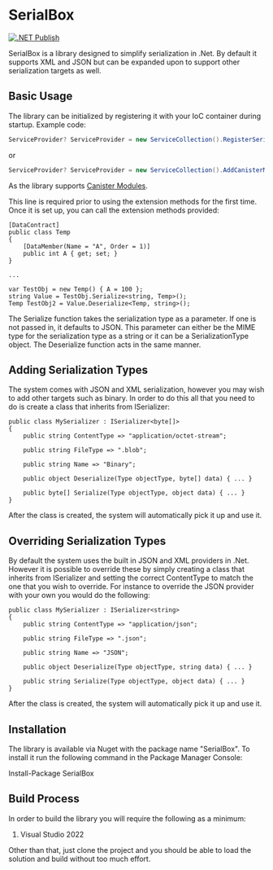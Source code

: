 # SerialBox

[![.NET Publish](https://github.com/JaCraig/SerialBox/actions/workflows/dotnet-publish.yml/badge.svg)](https://github.com/JaCraig/SerialBox/actions/workflows/dotnet-publish.yml)

SerialBox is a library designed to simplify serialization in .Net. By default it supports XML and JSON but can be expanded upon to support other serialization targets as well.

## Basic Usage

The library can be initialized by registering it with your IoC container during startup. Example code:

```csharp
ServiceProvider? ServiceProvider = new ServiceCollection().RegisterSerialBox()?.BuildServiceProvider();
```

or

```csharp
ServiceProvider? ServiceProvider = new ServiceCollection().AddCanisterModules()?.BuildServiceProvider();
```

As the library supports [Canister Modules](https://github.com/JaCraig/Canister).
	
This line is required prior to using the extension methods for the first time. Once it is set up, you can call the extension methods provided:

    [DataContract]
    public class Temp
    {
        [DataMember(Name = "A", Order = 1)]
        public int A { get; set; }
    }
    
    ...
    
    var TestObj = new Temp() { A = 100 };
    string Value = TestObj.Serialize<string, Temp>();
    Temp TestObj2 = Value.Deserialize<Temp, string>();
	
The Serialize function takes the serialization type as a parameter. If one is not passed in, it defaults to JSON. This parameter can either be the MIME type for the serialization type as a string or it can be a SerializationType object. The Deserialize function acts in the same manner.

## Adding Serialization Types

The system comes with JSON and XML serialization, however you may wish to add other targets such as binary. In order to do this all that you need to do is create a class that inherits from ISerializer<T>:

    public class MySerializer : ISerializer<byte[]>
    {
        public string ContentType => "application/octet-stream";
		
		public string FileType => ".blob";
		
		public string Name => "Binary";
		
		public object Deserialize(Type objectType, byte[] data) { ... }
		
		public byte[] Serialize(Type objectType, object data) { ... }
    }
	
After the class is created, the system will automatically pick it up and use it.

## Overriding Serialization Types

By default the system uses the built in JSON and XML providers in .Net. However it is possible to override these by simply creating a class that inherits from ISerializer<T> and setting the correct ContentType to match the one that you wish to override. For instance to override the JSON provider with your own you would do the following:

    public class MySerializer : ISerializer<string>
    {
        public string ContentType => "application/json";
		
		public string FileType => ".json";
		
		public string Name => "JSON";
		
		public object Deserialize(Type objectType, string data) { ... }
		
		public string Serialize(Type objectType, object data) { ... }
    }
	
After the class is created, the system will automatically pick it up and use it.

## Installation

The library is available via Nuget with the package name "SerialBox". To install it run the following command in the Package Manager Console:

Install-Package SerialBox

## Build Process

In order to build the library you will require the following as a minimum:

1. Visual Studio 2022

Other than that, just clone the project and you should be able to load the solution and build without too much effort.
